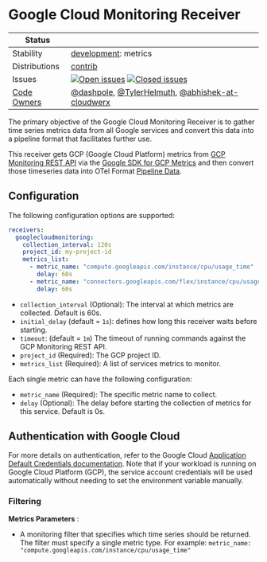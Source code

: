 # Google Cloud Monitoring Receiver

<!-- status autogenerated section -->
| Status        |           |
| ------------- |-----------|
| Stability     | [development]: metrics   |
| Distributions | [contrib] |
| Issues        | [![Open issues](https://img.shields.io/github/issues-search/open-telemetry/opentelemetry-collector-contrib?query=is%3Aissue%20is%3Aopen%20label%3Areceiver%2Fgooglecloudmonitoring%20&label=open&color=orange&logo=opentelemetry)](https://github.com/open-telemetry/opentelemetry-collector-contrib/issues?q=is%3Aopen+is%3Aissue+label%3Areceiver%2Fgooglecloudmonitoring) [![Closed issues](https://img.shields.io/github/issues-search/open-telemetry/opentelemetry-collector-contrib?query=is%3Aissue%20is%3Aclosed%20label%3Areceiver%2Fgooglecloudmonitoring%20&label=closed&color=blue&logo=opentelemetry)](https://github.com/open-telemetry/opentelemetry-collector-contrib/issues?q=is%3Aclosed+is%3Aissue+label%3Areceiver%2Fgooglecloudmonitoring) |
| [Code Owners](https://github.com/open-telemetry/opentelemetry-collector-contrib/blob/main/CONTRIBUTING.md#becoming-a-code-owner)    | [@dashpole](https://www.github.com/dashpole), [@TylerHelmuth](https://www.github.com/TylerHelmuth), [@abhishek-at-cloudwerx](https://www.github.com/abhishek-at-cloudwerx) |

[development]: https://github.com/open-telemetry/opentelemetry-collector#development
[contrib]: https://github.com/open-telemetry/opentelemetry-collector-releases/tree/main/distributions/otelcol-contrib
<!-- end autogenerated section -->

The primary objective of the Google Cloud Monitoring Receiver is to gather time series metrics data from all Google services and convert this data into a pipeline format that facilitates further use.

This receiver gets GCP (Google Cloud Platform) metrics from [GCP Monitoring REST API] via the [Google SDK for GCP Metrics] and then convert those timeseries data into OTel Format [Pipeline Data].

[GCP Monitoring REST API]: https://cloud.google.com/monitoring/api/ref_v3/rest/v3/projects.timeSeries/list
[Google SDK for GCP Metrics]: https://pkg.go.dev/cloud.google.com/go/monitoring/apiv3
[Pipeline Data]: https://pkg.go.dev/go.opentelemetry.io/collector/pdata

## Configuration
The following configuration options are supported:

```yaml
receivers:
  googlecloudmonitoring:
    collection_interval: 120s
    project_id: my-project-id
    metrics_list:
      - metric_name: "compute.googleapis.com/instance/cpu/usage_time"
        delay: 60s
      - metric_name: "connectors.googleapis.com/flex/instance/cpu/usage_time"
        delay: 60s
```

- `collection_interval` (Optional): The interval at which metrics are collected. Default is 60s.
- `initial_delay` (default = `1s`): defines how long this receiver waits before starting.
- `timeout`: (default = `1m`) The timeout of running commands against the GCP Monitoring REST API.
- `project_id` (Required): The GCP project ID.
- `metrics_list` (Required): A list of services metrics to monitor.

Each single metric can have the following configuration:

- `metric_name` (Required): The specific metric name to collect.
- `delay` (Optional): The delay before starting the collection of metrics for this service. Default is 0s.


## Authentication with Google Cloud

For more details on authentication, refer to the Google Cloud [Application Default Credentials documentation](https://cloud.google.com/docs/authentication/application-default-credentials). Note that if your workload is running on Google Cloud Platform (GCP), the service account credentials will be used automatically without needing to set the environment variable manually.

### Filtering

**Metrics Parameters** :

- A monitoring filter that specifies which time series should be returned. The filter must specify a single metric type. For example: `metric_name: "compute.googleapis.com/instance/cpu/usage_time"`
